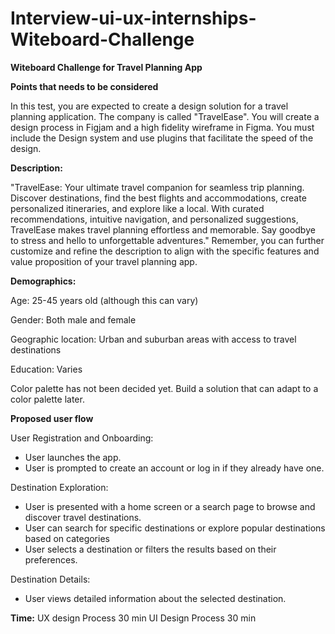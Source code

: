 # Interview-ui-ux-internships-Witeboard-Challenge

**Witeboard Challenge for Travel Planning App**

**Points that needs to be considered**

In this test, you are expected to create a design solution for a travel planning application.
The company is called "TravelEase". You will create a design process in Figjam and a high fidelity wireframe in Figma. You must include the Design system and use plugins that facilitate the speed of the design.


**Description:**

"TravelEase: Your ultimate travel companion for seamless trip planning. Discover destinations, find the best flights and accommodations, create personalized itineraries, and explore like a local. With curated recommendations, intuitive navigation, and personalized suggestions, TravelEase makes travel planning effortless and memorable. Say goodbye to stress and hello to unforgettable adventures."
Remember, you can further customize and refine the description to align with the specific features and value proposition of your travel planning app.


**Demographics:**

Age: 25-45 years old (although this can vary)

Gender: Both male and female

Geographic location: Urban and suburban areas with access to travel destinations

Education: Varies

Color palette has not been decided yet. Build a solution that can adapt to a color palette later.


**Proposed user flow**

 User Registration and Onboarding:
* User launches the app.
* User is prompted to create an account or log in if they already have one.

Destination Exploration:
* User is presented with a home screen or a search page to browse and discover travel destinations.
* User can search for specific destinations or explore popular destinations based on categories
* User selects a destination or filters the results based on their preferences.

Destination Details:
* User views detailed information about the selected destination.

**Time:**
UX design Process 30 min
UI Design Process 30 min

